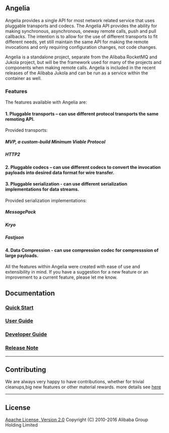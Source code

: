 ## Angelia
Angelia provides a single API for most network related service that uses pluggable transports and codecs. The Angelia API provides the ability for making synchronous, asynchronous, oneway remote calls, push and pull callbacks. The intention is to allow for the use of different transports to fit different needs, yet still maintain the same API for making the remote invocations and only requiring configuration changes, not code changes.

Angelia is a standalone project, separate from the Alibaba RocketMQ and Jukola project, but will be the framework used for many of the projects and components when making remote calls. Angelia is included in the recent releases of the Alibaba Jukola and can be run as a service within the container as well.

### Features
The features available with Angelia are:

#### 1. Pluggable transports – can use different protocol transports the same remoting API.
Provided transports:

##### **MVP, a custom-build Minimum Viable Protocol**
##### **HTTP2**
     
#### 2. Pluggable codecs – can use different codecs to convert the invocation payloads into desired data format for wire transfer.

#### 3. Pluggable serialization - can use different serialization implementations for data streams.

Provided serialization implementations:

##### **MessagePack**
##### **Kryo**
##### **Fastjson**

#### 4. Data Compression - can use compression codec for compresssion of large payloads.

All the features within Angelia were created with ease of use and extensibility in mind. If you have a suggestion for a new feature or an improvement to a current feature, please let me know.








## Documentation
### [Quick Start]()
### [User Guide]()
### [Developer Guide]()
### [Release Note]()



----------

## Contributing
We are always very happy to have contributions, whether for trivial cleanups,big new features or other material rewards. more details see [here](CONTRIBUTING.md) 
 
----------
## License
[Apache License, Version 2.0](http://www.apache.org/licenses/LICENSE-2.0.html) Copyright (C) 2010-2016 Alibaba Group Holding Limited